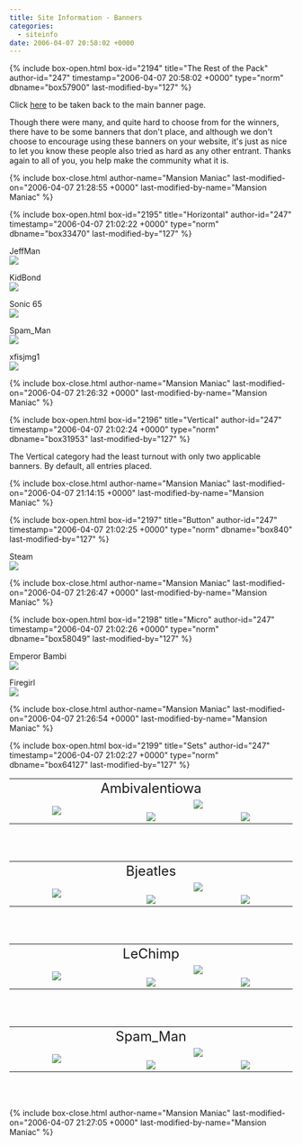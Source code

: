 ```yaml
---
title: Site Information - Banners
categories:
  - siteinfo
date: 2006-04-07 20:58:02 +0000
---
```

{% include box-open.html box-id="2194" title="The Rest of the Pack" author-id="247" timestamp="2006-04-07 20:58:02 +0000" type="norm" dbname="box57900" last-modified-by="127" %}
<p>
Click <a href="http://starmen.net/siteinfo/banners/index.php">here</a> to be taken back to the main banner page.
</p>

<p>
Though there were many, and quite hard to choose from for the winners, there have to be some banners that don't place, and although we don't choose to encourage using these banners on your website, it's just as nice to let you know these people also tried as hard as any other entrant.  Thanks again to all of you, you help make the community what it is.
</p>
{% include box-close.html author-name="Mansion Maniac" last-modified-on="2006-04-07 21:28:55 +0000" last-modified-by-name="Mansion Maniac" %}

{% include box-open.html box-id="2195" title="Horizontal" author-id="247" timestamp="2006-04-07 21:02:22 +0000" type="norm" dbname="box33470" last-modified-by="127" %}
<p>
JeffMan<br />
<img src="http://starmen.net/siteinfo/banners/images/individual/jeffman-horizontal.png" />
</p>

<p>
KidBond<br />
<img src="http://starmen.net/siteinfo/banners/images/individual/kidbond-horizontal.png" />
</p>

<p>
Sonic 65<br />
<img src="http://starmen.net/siteinfo/banners/images/individual/sonic65-horizontal.png" />
</p>

<p>
Spam_Man<br />
<img src="http://starmen.net/siteinfo/banners/images/individual/spam_man-horizontal.png" />
</p>

<p>
xfisjmg1<br />
<img src="http://starmen.net/siteinfo/banners/images/individual/xfisjmg1-horizontal.gif" />
</p>
{% include box-close.html author-name="Mansion Maniac" last-modified-on="2006-04-07 21:26:32 +0000" last-modified-by-name="Mansion Maniac" %}

{% include box-open.html box-id="2196" title="Vertical" author-id="247" timestamp="2006-04-07 21:02:24 +0000" type="norm" dbname="box31953" last-modified-by="127" %}
<p>
The Vertical category had the least turnout with only two applicable banners.  By default, all entries placed.
</p>
{% include box-close.html author-name="Mansion Maniac" last-modified-on="2006-04-07 21:14:15 +0000" last-modified-by-name="Mansion Maniac" %}

{% include box-open.html box-id="2197" title="Button" author-id="247" timestamp="2006-04-07 21:02:25 +0000" type="norm" dbname="box840" last-modified-by="127" %}
<p>
Steam<br />
<img src="http://starmen.net/siteinfo/banners/images/individual/steam-button.gif" />
</p>
{% include box-close.html author-name="Mansion Maniac" last-modified-on="2006-04-07 21:26:47 +0000" last-modified-by-name="Mansion Maniac" %}

{% include box-open.html box-id="2198" title="Micro" author-id="247" timestamp="2006-04-07 21:02:26 +0000" type="norm" dbname="box58049" last-modified-by="127" %}
<p>
Emperor Bambi<br />
<img src="http://starmen.net/siteinfo/banners/images/individual/emperor_bambi-micro.gif" />
</p>

<p>
Firegirl<br />
<img src="http://starmen.net/siteinfo/banners/images/individual/firegirl-micro.gif" />
</p>
{% include box-close.html author-name="Mansion Maniac" last-modified-on="2006-04-07 21:26:54 +0000" last-modified-by-name="Mansion Maniac" %}

{% include box-open.html box-id="2199" title="Sets" author-id="247" timestamp="2006-04-07 21:02:27 +0000" type="norm" dbname="box64127" last-modified-by="127" %}
<p>
<table align="center">
<tr>
<td colspan="3" align="center">
<font size="5">Ambivalentiowa</font>
</td>
</tr>
<tr align="center">
<td align="center" rowspan="2" width="300">
<img src="http://starmen.net/siteinfo/banners/images/sets/ambivalentiowa-vertical.jpg" />
</td>
<td align="center" valign="middle" colspan="2" width="300">
<img src="http://starmen.net/siteinfo/banners/images/sets/ambivalentiowa-horizontal.jpg" /></td>
</tr>
<tr>
<td align="center" valign="middle" width="300">
<img src="http://starmen.net/siteinfo/banners/images/sets/ambivalentiowa-button.jpg" />
</td>
<td align="center" valign="middle" width="300">
<img src="http://starmen.net/siteinfo/banners/images/sets/ambivalentiowa-micro.jpg" /></td>
</tr>
</table>
<br /><br />
</p>

<p>
<table align="center">
<tr>
<td colspan="3" align="center">
<font size="5">Bjeatles</font>
</td>
</tr>
<tr align="center">
<td align="center" rowspan="2" width="300">
<img src="http://starmen.net/siteinfo/banners/images/sets/bjeatles-vertical.gif" />
</td>
<td align="center" valign="middle" colspan="2" width="300">
<img src="http://starmen.net/siteinfo/banners/images/sets/bjeatles-horizontal.gif" /></td>
</tr>
<tr>
<td align="center" valign="middle" width="300">
<img src="http://starmen.net/siteinfo/banners/images/sets/bjeatles-button.gif" />
</td>
<td align="center" valign="middle" width="300">
<img src="http://starmen.net/siteinfo/banners/images/sets/bjeatles-micro.gif" /></td>
</tr>
</table>
<br /><br />
</p>

<p>
<table align="center">
<tr>
<td colspan="3" align="center">
<font size="5">LeChimp</font>
</td>
</tr>
<tr align="center">
<td align="center" rowspan="2" width="300">
<img src="http://starmen.net/siteinfo/banners/images/sets/lechimp-vertical.png" />
</td>
<td align="center" valign="middle" colspan="2" width="300">
<img src="http://starmen.net/siteinfo/banners/images/sets/lechimp-horizontal.png" /></td>
</tr>
<tr>
<td align="center" valign="middle" width="300">
<img src="http://starmen.net/siteinfo/banners/images/sets/lechimp-button.png" />
</td>
<td align="center" valign="middle" width="300">
<img src="http://starmen.net/siteinfo/banners/images/sets/lechimp-micro.png" /></td>
</tr>
</table>
<br /><br />
</p>

<p>
<table align="center">
<tr>
<td colspan="3" align="center">
<font size="5">Spam_Man</font>
</td>
</tr>
<tr align="center">
<td align="center" rowspan="2" width="300">
<img src="http://starmen.net/siteinfo/banners/images/sets/spam_man-vertical.png" />
</td>
<td align="center" valign="middle" colspan="2" width="300">
<img src="http://starmen.net/siteinfo/banners/images/sets/spam_man-horizontal.png" /></td>
</tr>
<tr>
<td align="center" valign="middle" width="300">
<img src="http://starmen.net/siteinfo/banners/images/sets/spam_man-button.png" />
</td>
<td align="center" valign="middle" width="300">
<img src="http://starmen.net/siteinfo/banners/images/sets/spam_man-micro.png" /></td>
</tr>
</table>
<br /><br />
</p>
{% include box-close.html author-name="Mansion Maniac" last-modified-on="2006-04-07 21:27:05 +0000" last-modified-by-name="Mansion Maniac" %}
